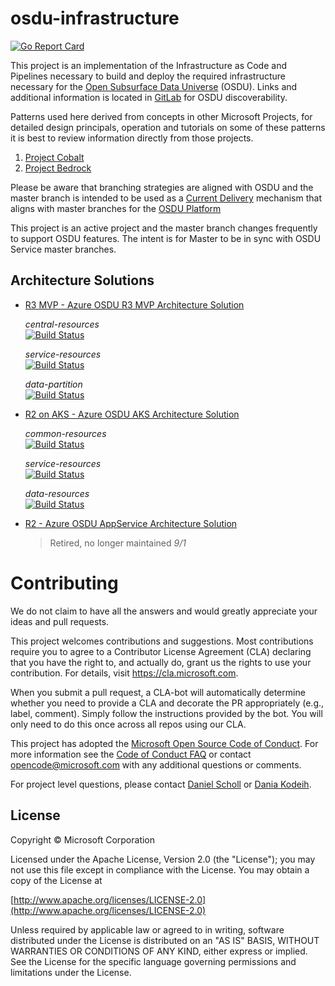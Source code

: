 # osdu-infrastructure


[![Go Report Card](https://goreportcard.com/badge/github.com/Azure/osdu-infrastructure)](https://goreportcard.com/report/github.com/Azure/osdu-infrastructure)

This project is an implementation of the Infrastructure as Code and Pipelines necessary to build and deploy the required infrastructure necessary for the [Open Subsurface Data Universe](https://community.opengroup.org/osdu) (OSDU). Links and additional information is located in [GitLab](https://community.opengroup.org/osdu/platform/deployment-and-operations/infrastructure-templates) for OSDU discoverability.


Patterns used here derived from concepts in other Microsoft Projects, for detailed design principals, operation and tutorials on some of these patterns it is best to review information directly from those projects. 

1. [Project Cobalt](https://github.com/microsoft/cobalt)
2. [Project Bedrock](https://github.com/microsoft/bedrock)

Please be aware that branching strategies are aligned with OSDU and the master branch is intended to be used as a [Current Delivery](https://docs.microsoft.com/en-us/azure/devops/learn/what-is-continuous-delivery) mechanism that aligns with master branches for the [OSDU Platform]((https://community.opengroup.org/osdu/platform))

This project is an active project and the master branch changes frequently to support OSDU features.  The intent is for Master to be in sync with OSDU Service master branches.

## Architecture Solutions

- [R3 MVP - Azure OSDU R3 MVP Architecture Solution](infra/templates/osdu-r3-mvp)  

  _central-resources_  
  [![Build Status](https://dev.azure.com/osdu-demo/OSDU_Rx/_apis/build/status/github-osdu-infra-mvp-cr?branchName=master)](https://dev.azure.com/osdu-demo/OSDU_Rx/_build/latest?definitionId=1206&branchName=master)

  _service-resources_  
  [![Build Status](https://dev.azure.com/osdu-demo/OSDU_Rx/_apis/build/status/github-osdu-infra-mvp-services?branchName=master)](https://dev.azure.com/osdu-demo/OSDU_Rx/_build/latest?definitionId=1207&branchName=master)

  _data-partition_  
  [![Build Status](https://dev.azure.com/osdu-demo/OSDU_Rx/_apis/build/status/github-osdu-infra-mvp-partitions?branchName=master)](https://dev.azure.com/osdu-demo/OSDU_Rx/_build/latest?definitionId=1208&branchName=master)


- [R2 on AKS - Azure OSDU AKS Architecture Solution](infra/templates/osdu-r3-resources)  

  _common-resources_  
  [![Build Status](https://dev.azure.com/osdu-demo/OSDU_Rx/_apis/build/status/github-osdu-infrastructure-r3-cr?branchName=master)](https://dev.azure.com/osdu-demo/OSDU_Rx/_build/latest?definitionId=1186&branchName=master)

  _service-resources_  
  [![Build Status](https://dev.azure.com/osdu-demo/OSDU_Rx/_apis/build/status/github-osdu-infrastructure-r3-sr?branchName=master)](https://dev.azure.com/osdu-demo/OSDU_Rx/_build/latest?definitionId=1191&branchName=master)

  _data-resources_  
  [![Build Status](https://dev.azure.com/osdu-demo/OSDU_Rx/_apis/build/status/github-osdu-infrastructure-r3-dr?branchName=master)](https://dev.azure.com/osdu-demo/OSDU_Rx/_build/latest?definitionId=1190&branchName=master) 


- [R2 - Azure OSDU AppService Architecture Solution](infra/templates/osdu-r2-resources)
  > Retired, no longer maintained _9/1_



# Contributing

We do not claim to have all the answers and would greatly appreciate your ideas and pull requests.

This project welcomes contributions and suggestions. Most contributions require you to agree to a
Contributor License Agreement (CLA) declaring that you have the right to, and actually do, grant us
the rights to use your contribution. For details, visit https://cla.microsoft.com.

When you submit a pull request, a CLA-bot will automatically determine whether you need to provide
a CLA and decorate the PR appropriately (e.g., label, comment). Simply follow the instructions
provided by the bot. You will only need to do this once across all repos using our CLA.

This project has adopted the [Microsoft Open Source Code of Conduct](https://opensource.microsoft.com/codeofconduct/).
For more information see the [Code of Conduct FAQ](https://opensource.microsoft.com/codeofconduct/faq/) or
contact [opencode@microsoft.com](mailto:opencode@microsoft.com) with any additional questions or comments.

For project level questions, please contact [Daniel Scholl](mailto:Daniel.Scholl@microsoft.com) or [Dania Kodeih](mailto:Dania.Kodeih@microsoft.com).


## License
Copyright © Microsoft Corporation

Licensed under the Apache License, Version 2.0 (the "License");
you may not use this file except in compliance with the License.
You may obtain a copy of the License at 

[http://www.apache.org/licenses/LICENSE-2.0](http://www.apache.org/licenses/LICENSE-2.0)

Unless required by applicable law or agreed to in writing, software
distributed under the License is distributed on an "AS IS" BASIS,
WITHOUT WARRANTIES OR CONDITIONS OF ANY KIND, either express or implied.
See the License for the specific language governing permissions and
limitations under the License.
